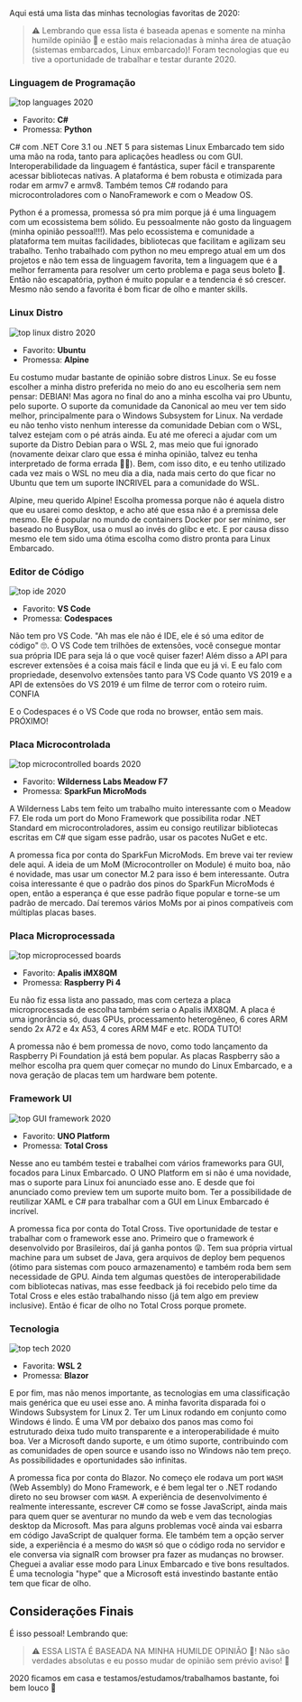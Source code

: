 ﻿Aqui está uma lista das minhas tecnologias favoritas de 2020:

> ⚠️ Lembrando que essa lista é baseada apenas e somente na minha humilde opinião 💩 e estão mais relacionadas à minha área de atuação (sistemas embarcados, Linux embarcado)! Foram tecnologias que eu tive a oportunidade de trabalhar e testar durante 2020.

### Linguagem de Programação

![top languages 2020](https://github.com/microhobby/blog/blob/master/img/retro-lang.png?raw=true)

- Favorito: **C#**
- Promessa: **Python**

C# com .NET Core 3.1 ou .NET 5 para sistemas Linux Embarcado tem sido uma mão na roda, tanto para aplicações headless ou com GUI. Interoperabilidade da linguagem é fantástica, super fácil e transparente acessar bibliotecas nativas. A plataforma é bem robusta e otimizada para rodar em armv7 e armv8. Também temos C# rodando para microcontroladores com o NanoFramework e com o Meadow OS.

Python é a promessa, promessa só pra mim porque já é uma linguagem com um ecossistema bem sólido. Eu pessoalmente não gosto da linguagem (minha opinião pessoal!!!). Mas pelo ecossistema e comunidade a plataforma tem muitas facilidades, bibliotecas que facilitam e agilizam seu trabalho. Tenho trabalhado com python no meu emprego atual em um dos projetos e não tem essa de linguagem favorita, tem a linguagem que é a melhor ferramenta para resolver um certo problema e paga seus boleto 🤣. Então não escapatória, python é muito popular e a tendencia é só crescer. Mesmo não sendo a favorita é bom ficar de olho e manter skills.

### Linux Distro

![top linux distro 2020](https://github.com/microhobby/blog/blob/master/img/retro-distro.png?raw=true)

- Favorito: **Ubuntu**
- Promessa: **Alpine**

Eu costumo mudar bastante de opinião sobre distros Linux. Se eu fosse escolher a minha distro preferida no meio do ano eu escolheria sem nem pensar: DEBIAN! Mas agora no final do ano a minha escolha vai pro Ubuntu, pelo suporte. O suporte da comunidade da Canonical  ao meu ver tem sido melhor, principalmente para o Windows Subsystem for Linux. Na verdade eu não tenho visto nenhum interesse da comunidade Debian com o WSL, talvez estejam com o pé atrás ainda. Eu até me ofereci a ajudar com um suporte da Distro Debian para o WSL 2, mas meio que fui ignorado (novamente deixar claro que essa é minha opinião, talvez eu tenha interpretado de forma errada 🤷‍♂️). Bem, com isso dito, e eu tenho utilizado cada vez mais o WSL  no meu dia a dia, nada mais certo do que ficar no Ubuntu que tem um suporte INCRIVEL para a comunidade do WSL.

Alpine, meu querido Alpine! Escolha promessa porque não é aquela distro que eu usarei como desktop, e acho até que essa não é a premissa dele mesmo. Ele é popular no mundo de containers Docker por ser mínimo, ser baseado no BusyBox, usa o musl ao invés do glibc e etc. E por causa disso mesmo ele tem sido uma ótima escolha como distro pronta para Linux Embarcado. 

### Editor de Código

![top ide 2020](https://github.com/microhobby/blog/blob/master/img/retro-ide.png?raw=true)

- Favorito: **VS Code**
- Promessa: **Codespaces**

Não tem pro VS Code. "Ah mas ele não é IDE, ele é só uma editor de código" 🙄. O VS Code tem trilhões de extensões, você consegue montar sua própria IDE para seja lá o que você quiser fazer! Além disso a API para escrever extensões é a coisa mais fácil e linda que eu já vi. E eu falo com propriedade, desenvolvo extensões tanto para VS Code quanto VS 2019 e a API de extensões do VS 2019 é um filme de terror com o roteiro ruim. CONFIA

E o Codespaces é o VS Code que roda no browser, então sem mais. PRÓXIMO!

### Placa Microcontrolada

![top microcontrolled boards 2020](https://github.com/microhobby/blog/blob/master/img/retro-microcontrolled.png?raw=true)

- Favorito: **Wilderness Labs Meadow F7**
- Promessa: **SparkFun MicroMods**

A Wilderness Labs tem feito um trabalho muito interessante com o Meadow F7. Ele roda um port do Mono Framework que possibilita rodar .NET Standard em microcontroladores, assim eu consigo reutilizar bibliotecas escritas em C# que sigam esse padrão, usar os pacotes NuGet e etc.

A promessa fica por conta do SparkFun MicroMods. Em breve vai ter review dele aqui. A ideia de um MoM (Microcontroller on Module) é muito boa, não é novidade, mas usar um conector M.2 para isso é bem interessante. Outra coisa interessante é que o padrão dos pinos do SparkFun MicroMods é open, então a esperança é que esse padrão fique popular e torne-se um padrão de mercado. Daí teremos vários MoMs por ai pinos compatíveis com múltiplas placas bases.

### Placa Microprocessada

![top microprocessed boards](https://github.com/microhobby/blog/blob/master/img/retro-microprocessed.png?raw=true)

- Favorito: **Apalis iMX8QM**
- Promessa: **Raspberry Pi 4**

Eu não fiz essa lista ano passado, mas com certeza  a placa microprocessada de escolha também seria o Apalis iMX8QM. A placa é uma ignorância só, duas GPUs, processamento heterogêneo, 6 cores ARM sendo 2x A72 e 4x A53, 4 cores ARM  M4F e etc. RODA TUTO!

A promessa não é bem promessa de novo, como todo lançamento da Raspberry Pi Foundation já está bem popular. As placas Raspberry são a melhor escolha pra quem quer começar no mundo do Linux Embarcado, e a nova geração de placas tem um hardware bem potente.

### Framework UI

![top GUI framework 2020](https://github.com/microhobby/blog/blob/master/img/retro-gui.png?raw=true)

- Favorito: **UNO Platform**
- Promessa: **Total Cross**

Nesse ano eu também testei e trabalhei com vários frameworks para GUI, focados para Linux Embarcado. O UNO Platform em si não é uma novidade, mas o suporte para Linux foi anunciado esse ano. E desde que foi anunciado como preview tem um suporte muito bom. Ter a possibilidade de reutilizar XAML e C# para trabalhar com a GUI em Linux Embarcado é incrível.

A promessa fica por conta do Total Cross. Tive oportunidade de testar e trabalhar com o framework esse ano. Primeiro que o framework é desenvolvido por Brasileiros, daí já ganha pontos 😝. Tem sua própria virtual machine para um subset de Java, gera arquivos de deploy bem pequenos (ótimo para sistemas com pouco armazenamento) e também roda bem sem necessidade de GPU. Ainda tem algumas questões de interoperabilidade com bibliotecas nativas, mas esse feedback já foi recebido pelo time da Total Cross e eles estão trabalhando nisso (já tem algo em preview inclusive). Então é ficar de olho no Total Cross porque promete.

### Tecnologia

![top tech 2020](https://github.com/microhobby/blog/blob/master/img/retro-toptech.png?raw=true)

- Favorita: **WSL 2**
- Promessa: **Blazor**

E por fim, mas não menos importante, as tecnologias em uma classificação mais genérica que eu usei esse ano. A minha favorita disparada foi o Windows Subsystem for Linux 2. Ter um Linux rodando em conjunto como Windows é lindo. É uma VM por debaixo dos panos mas como foi estruturado deixa tudo muito transparente e a interoperabilidade é muito boa. Ver a Microsoft dando suporte, e um ótimo suporte, contribuindo com as comunidades de open source e usando isso no Windows não tem preço. As possibilidades e oportunidades são infinitas.

A promessa fica por conta do Blazor. No começo ele rodava um port  `WASM` (Web Assembly) do Mono Framework, e é bem legal ter o .NET rodando direto no seu browser com `WASM`. A experiência de desenvolvimento é realmente interessante, escrever C# como se fosse JavaScript, ainda mais para quem quer se aventurar no mundo da web e vem das tecnologias desktop da Microsoft. Mas para alguns problemas você ainda vai esbarra em código JavaScript de qualquer forma. Ele também tem a opção server side, a experiência é a mesmo do `WASM` só que o código roda no servidor e ele conversa via signalR com browser pra fazer as mudanças no browser. Cheguei a avaliar esse modo para Linux Embarcado e tive bons resultados. É uma tecnologia "hype" que a Microsoft está investindo bastante então tem que ficar de olho.

## Considerações Finais

É isso pessoal! Lembrando que:

> ⚠️ ESSA LISTA É BASEADA NA MINHA HUMILDE OPINIÃO 💩! Não são verdades absolutas e eu posso mudar de opinião sem prévio aviso! 🤣

2020 ficamos em casa e testamos/estudamos/trabalhamos bastante, foi bem louco 🤪

